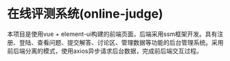 # 在线评测系统(online-judge)
本项目是使用vue + element-ui构建的前端页面，后端采用ssm框架开发。具有注册、登陆、查看问题、提交解答、讨论区、管理数据等功能的后台管理系统。采用前后端分离的模式，使用axios异步请求后台数据，完成前后端交互过程。

